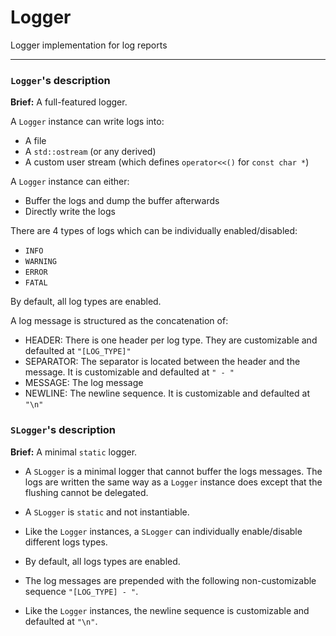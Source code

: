 # Logger
Logger implementation for log reports

---

### `Logger`'s description

**Brief:** A full-featured logger.

A `Logger` instance can write logs into:

- A file
- A `std::ostream` (or any derived)
- A custom user stream (which defines `operator<<()` for `const char *`)

 A `Logger` instance can either:
 
- Buffer the logs and dump the buffer afterwards
- Directly write the logs

 There are 4 types of logs which can be individually enabled/disabled:
 
- `INFO`
- `WARNING`
- `ERROR`
- `FATAL`

 By default, all log types are enabled.

 A log message is structured as the concatenation of:
 
- HEADER: There is one header per log type. They are customizable and defaulted at `"[LOG_TYPE]"`
- SEPARATOR: The separator is located between the header and the message. It is customizable and defaulted at `" - "`
- MESSAGE: The log message
- NEWLINE: The newline sequence. It is customizable and defaulted at `"\n"`

### `SLogger`'s description

**Brief:** A minimal `static` logger.

* A `SLogger` is a minimal logger that cannot buffer the logs messages. The logs are written the same way as a `Logger` instance does except that the flushing cannot be delegated.
* A `SLogger` is `static` and not instantiable.
* Like the `Logger` instances, a `SLogger` can individually enable/disable different logs types.
* By default, all logs types are enabled.

* The log messages are prepended with the following non-customizable sequence `"[LOG_TYPE] - "`.
* Like the `Logger` instances, the newline sequence is customizable and defaulted at `"\n"`.
